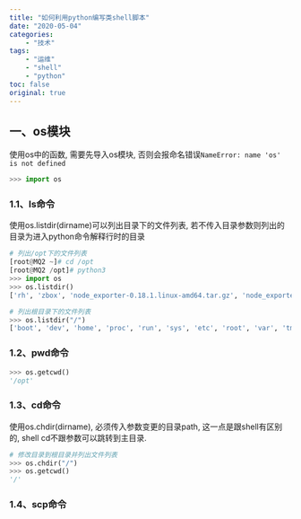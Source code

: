 ```yaml
---
title: "如何利用python编写类shell脚本"
date: "2020-05-04"
categories:
    - "技术"
tags:
    - "运维"
    - "shell"
    - "python"
toc: false
original: true
---
```


## 一、os模块
使用os中的函数, 需要先导入os模块, 否则会报命名错误`NameError: name 'os' is not defined`
``` python
>>> import os
```

### 1.1、ls命令
使用os.listdir(dirname)可以列出目录下的文件列表, 若不传入目录参数则列出的目录为进入python命令解释行时的目录  
``` python
# 列出/opt下的文件列表
[root@MQ2 ~]# cd /opt
[root@MQ2 /opt]# python3
>>> import os
>>> os.listdir()
['rh', 'zbox', 'node_exporter-0.18.1.linux-amd64.tar.gz', 'node_exporter-0.18.1.linux-amd64', 'history_format.conf', 'aihangxunxi', 'containerd', 'rabbitmq_server-3.8.2']

# 列出根目录下的文件列表
>>> os.listdir("/")
['boot', 'dev', 'home', 'proc', 'run', 'sys', 'etc', 'root', 'var', 'tmp', 'usr', 'bin', 'sbin', 'lib', 'lib64', 'media', 'mnt', 'opt', 'srv', 'ahdata']
```

### 1.2、pwd命令
``` python
>>> os.getcwd()
'/opt'
```

### 1.3、cd命令
使用os.chdir(dirname), 必须传入参数变更的目录path, 这一点是跟shell有区别的, shell cd不跟参数可以跳转到主目录. 
``` python
# 修改目录到根目录并列出文件列表
>>> os.chdir("/")
>>> os.getcwd()
'/'
```

### 1.4、scp命令
